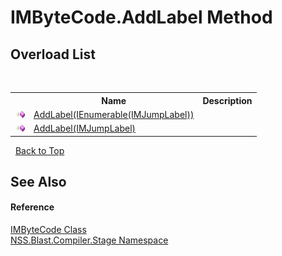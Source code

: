 # IMByteCode.AddLabel Method 
 


## Overload List
&nbsp;<table><tr><th></th><th>Name</th><th>Description</th></tr><tr><td>![Public method](media/pubmethod.gif "Public method")</td><td><a href="M_NSS_Blast_Compiler_Stage_IMByteCode_AddLabel_1">AddLabel(IEnumerable(IMJumpLabel))</a></td><td /></tr><tr><td>![Public method](media/pubmethod.gif "Public method")</td><td><a href="M_NSS_Blast_Compiler_Stage_IMByteCode_AddLabel">AddLabel(IMJumpLabel)</a></td><td /></tr></table>&nbsp;
<a href="#imbytecode.addlabel-method">Back to Top</a>

## See Also


#### Reference
<a href="T_NSS_Blast_Compiler_Stage_IMByteCode">IMByteCode Class</a><br /><a href="N_NSS_Blast_Compiler_Stage">NSS.Blast.Compiler.Stage Namespace</a><br />